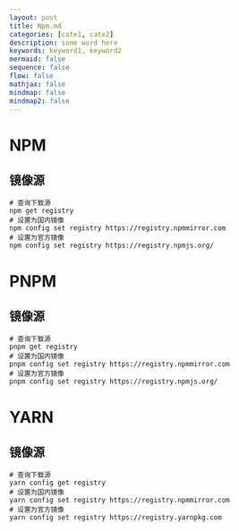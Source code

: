 ```yaml
---
layout: post
title: Npm.md
categories: [cate1, cate2]
description: some word here
keywords: keyword1, keyword2
mermaid: false
sequence: false
flow: false
mathjax: false
mindmap: false
mindmap2: false
---
```

# NPM

## 镜像源

```shell
# 查询下载源
npm get registry
# 设置为国内镜像
npm config set registry https://registry.npmmirror.com
# 设置为官方镜像
npm config set registry https://registry.npmjs.org/
```





# PNPM

## 镜像源

```shell
# 查询下载源
pnpm get registry
# 设置为国内镜像
pnpm config set registry https://registry.npmmirror.com
# 设置为官方镜像
pnpm config set registry https://registry.npmjs.org/
```



# YARN

## 镜像源

```shell
# 查询下载源
yarn config get registry
# 设置为国内镜像
yarn config set registry https://registry.npmmirror.com
# 设置为官方镜像
yarn config set registry https://registry.yarnpkg.com
```

